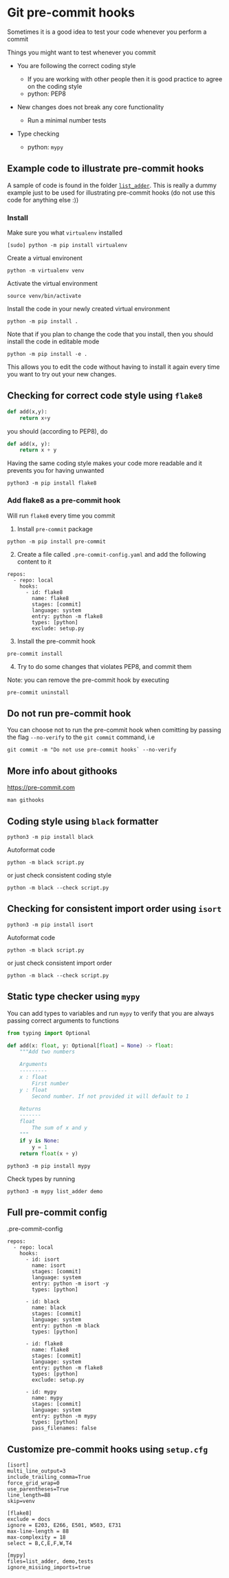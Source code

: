 # Git pre-commit hooks

Sometimes it is a good idea to test your code whenever you perform a commit

Things you might want to test whenever you commit

- You are following the correct coding style

  - If you are working with other people then it is good practice to agree on the coding style
  - python: PEP8

- New changes does not break any core functionality

  - Run a minimal number tests

- Type checking
  - python: `mypy`

## Example code to illustrate pre-commit hooks

A sample of code is found in the folder [`list_adder`](list_adder). This is really a dummy example just to be used for illustrating pre-commit hooks (do not use this code for anything else :))

### Install

Make sure you what `virtualenv` installed

```
[sudo] python -m pip install virtualenv
```

Create a virtual environent

```
python -m virtualenv venv
```

Activate the virtual environment

```
source venv/bin/activate
```

Install the code in your newly created virtual environment

```
python -m pip install .
```

Note that if you plan to change the code that you install, then you should install the code in editable mode

```
python -m pip install -e .
```

This allows you to edit the code without having to install it again every time you want to try out your new changes.

## Checking for correct code style using `flake8`

```python
def add(x,y):
    return x+y
```

you should (according to PEP8), do

```python
def add(x, y):
    return x + y
```

Having the same coding style makes your code more readable and it prevents you for having unwanted

```
python3 -m pip install flake8
```

### Add flake8 as a pre-commit hook

Will run `flake8` every time you commit

1. Install `pre-commit` package

```
python -m pip install pre-commit
```

2. Create a file called `.pre-commit-config.yaml` and add the following content to it

```
repos:
  - repo: local
    hooks:
      - id: flake8
        name: flake8
        stages: [commit]
        language: system
        entry: python -m flake8
        types: [python]
        exclude: setup.py
```

3. Install the pre-commit hook

```
pre-commit install
```

4. Try to do some changes that violates PEP8, and commit them

Note: you can remove the pre-commit hook by executing

```
pre-commit uninstall
```

## Do not run pre-commit hook

You can choose not to run the pre-commit hook when comitting by passing the flag `--no-verify` to the `git commit` command, i.e

```
git commit -m "Do not use pre-commit hooks` --no-verify
```

## More info about githooks

https://pre-commit.com

```
man githooks
```

## Coding style using `black` formatter

```
python3 -m pip install black
```

Autoformat code

```
python -m black script.py
```

or just check consistent coding style

```
python -m black --check script.py
```

## Checking for consistent import order using `isort`

```
python3 -m pip install isort
```

Autoformat code

```
python -m black script.py
```

or just check consistent import order

```
python -m black --check script.py
```

## Static type checker using `mypy`

You can add types to variables and run `mypy` to verify that you are always passing correct arguments to functions

```python
from typing import Optional

def add(x: float, y: Optional[float] = None) -> float:
    """Add two numbers

    Arguments
    ---------
    x : float
        First number
    y : float
        Second number. If not provided it will default to 1

    Returns
    -------
    float
        The sum of x and y
    """
    if y is None:
        y = 1
    return float(x + y)
```

```
python3 -m pip install mypy
```

Check types by running

```
python3 -m mypy list_adder demo
```

## Full pre-commit config

.pre-commit-config

```
repos:
  - repo: local
    hooks:
      - id: isort
        name: isort
        stages: [commit]
        language: system
        entry: python -m isort -y
        types: [python]

      - id: black
        name: black
        stages: [commit]
        language: system
        entry: python -m black
        types: [python]

      - id: flake8
        name: flake8
        stages: [commit]
        language: system
        entry: python -m flake8
        types: [python]
        exclude: setup.py

      - id: mypy
        name: mypy
        stages: [commit]
        language: system
        entry: python -m mypy
        types: [python]
        pass_filenames: false

```

## Customize pre-commit hooks using `setup.cfg`

```
[isort]
multi_line_output=3
include_trailing_comma=True
force_grid_wrap=0
use_parentheses=True
line_length=88
skip=venv

[flake8]
exclude = docs
ignore = E203, E266, E501, W503, E731
max-line-length = 88
max-complexity = 18
select = B,C,E,F,W,T4

[mypy]
files=list_adder, demo,tests
ignore_missing_imports=true
```
